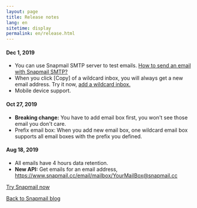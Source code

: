 ```yaml
---
layout: page
title: Release notes
lang: en
sitetime: display
permalink: en/release.html
---
```


<div id="release-notes">
    <section>
        <h4>Dec 1, 2019</h4>
        <ul>
            <li>
                <div>You can use Snapmail SMTP server to test emails. <a target="_blank" href="https://www.snapmail.cc/blog/en/2019/11/30/snapmail-smtp.html">How to send an email with Snapmail SMTP?</a>
                </div>
            </li>
            <li>
                <div>When you click [Copy] of a wildcard inbox, you will always get a new email address. Try it now, <a target="_blank" href="https://www.snapmail.cc/#/addEmailBox">add a wildcard inbox.</a>
                </div>
            </li>
            <li>
                <div>Mobile device support.
                </div>
            </li>
        </ul>
    </section>
    <section>
        <h4>Oct 27, 2019</h4>
        <ul>
            <li>
                <div><b>Breaking change:</b> You have to add email box first, you won't see those email you don't
                    care.
                </div>
            </li>
            <li>
                <div>Prefix email box: When you add new email box, one wildcard email box supports all
                    email boxes with the prefix you defined.
                </div>
            </li>
        </ul>
    </section>
    <section>
        <h4>Aug 18, 2019</h4>
        <ul>
            <li>
                <div>All emails have 4 hours data retention.</div>
            </li>
            <li>
                <div><b>New API:</b> Get emails for an email address,
                    <a target="_blank" href="https://www.snapmail.cc/email/mailbox/YourMailBox@snapmail.cc">https://www.snapmail.cc/email/mailbox/YourMailBox@snapmail.cc</a>
                </div>
            </li>
        </ul>
    </section>
</div>

<a target="_blank" href="https://www.snapmail.cc"><i class="fa fa-envelope a"></i> Try Snapmail now</a>

<a href="https://www.snapmail.cc/blog/"><i class="fa fa-arrow-circle-left"></i> Back to Snapmail blog</a>
